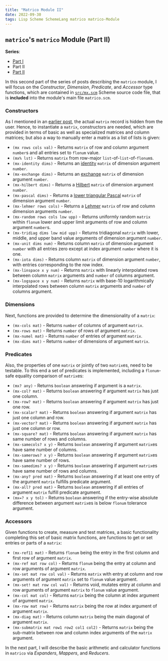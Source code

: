 ```yaml
---
title: "Matrico Module II"
date: 2022-09-30
tags: Lisp Scheme SchemeLang matrico matrico-Module
---
```


## `matrico`'s `matrico` Module (Part II)

**Series**:

* [Part I](http://numerical-schemer.xyz/2022/09/16/matrico-matrico-i.html)
* Part II
* [Part II](http://numerical-schemer.xyz/2022/09/16/matrico-matrico-iii.html)

In this second part of the series of posts describing the `matrico` module, I will focus on the
_Constructor_, _Dimension_, _Predicate_, and _Accessor_ type functions, which are contained in
[`src/mx.scm`](https://github.com/gramian/matrico/blob/main/src/mx.scm) Scheme source code file,
that is **included** into the module's main file `matrico.scm`.

### Constructors

As I mentioned in an [earlier post](http://numerical-schemer.xyz/2022/08/04/matrico-matrix.html),
the actual `matrix` record is hidden from the user. Hence, to instantiate a `matrix`, constructors are needed,
which are provided in terms of basic as well as specialized matrices and column matrices;
but also a way to manually enter a matrix as a list of lists is given:

* `(mx rows cols val)` - Returns `matrix` of row and column argument `number`s and all entries set to `flonum` value.
* `(mx% lst)` - Returns `matrix` from row-major `list`-of-`list`-of-`flonum`s.
* `(mx-identity dims)` - Returns an [identity](https://en.wikipedia.org/wiki/Identity_matrix) `matrix` of dimension argument `number`.
* `(mx-exchange dims)` - Returns an [exchange](https://en.wikipedia.org/wiki/Exchange_matrix) `matrix` of dimension argument `number`.
* `(mx-hilbert dims)` - Returns a [Hilbert](https://en.wikipedia.org/wiki/Hilbert_matrix) `matrix` of dimension argument `number`.
* `(mx-pascal dims)` - Returns a [lower triangular Pascal](https://en.wikipedia.org/wiki/Pascal_matrix) `matrix` of dimension argument `number`. 
* `(mx-lehmer rows cols)` - Returns a [Lehmer](https://en.wikipedia.org/wiki/Lehmer_matrix) `matrix` of row and column dimension arguments `number`. 
* `(mx-random rows cols low upp)` - Returns uniformly random `matrix` within `flonum` lower and upper limit arguments of row and column argument  `number`s. 
* `(mx-tridiag dims low mid upp)` - Returns tridiagonal `matrix` with lower, middle, and upper band value arguments of dimension argument `number`.
* `(mx-unit dims num)` - Returns column `matrix` of dimension argument `number` with all entries zero except at index argument `number` where it is one.
* `(mx-iota dims)` - Returns column `matrix` of dimension argument `number`, with entries corresponding to the row index.
* `(mx-linspace x y num)` - Returns `matrix` with linearly interpolated rows between column `matrix` arguments and `number` of columns argument. 
* `(mx-logspace x y num)` - Returns `matrix` with base-10 logarithmically interpolated rows between column `matrix` arguments and `number` of columns argument.

### Dimensions

Next, functions are provided to determine the dimensionality of a `matrix`:

* `(mx-cols mat)` - Returns `number` of columns of argument `matrix`.
* `(mx-rows mat)` - Returns `number` of rows of argument `matrix`.
* `(mx-numel mat)` - Returns `number` of entries of argument `matrix`.
* `(mx-dims mat)` - Returns `number` of dimensions of argument `matrix`.

### Predicates

Also, the properties of one `matrix` or jointly of two `matrix`es, need to be testable.
To this end a set of predicates is implemented, including a `flonum`-safe equality comparison of `matrix`es:

* `(mx? any)` - Returns `boolean` answering if argument is a `matrix`.
* `(mx-col? mat)` - Returns `boolean` answering if argument `matrix` has just one column.
* `(mx-row? mat)` - Returns `boolean` answering if argument `matrix` has just one row.
* `(mx-scalar? mat)` - Returns `boolean` answering if argument `matrix` has just one column and row.
* `(mx-vector? mat)` - Returns `boolean` answering if argument `matrix` has just one column or row.
* `(mx-square? mat)` - Returns `boolean` answering if argument `matrix` has same number of rows and columns.
* `(mx-samecols? x y)` - Returns `boolean` answering if argument `matrix`es have same number of columns. 
* `(mx-samerows? x y)` - Returns `boolean` answering if argument `matrix`es have same number of rows.
* `(mx-samedims? x y)` - Returns `boolean` answering if argument `matrix`es have same number of rows and columns.
* `(mx-any? pred mat)` - Returns `boolean` answering if at least one entry of the argument `matrix` fulfills predicate argument.
* `(mx-all? pred mat)` - Returns `boolean` answering if all entries of argument `matrix` fulfill predicate argument.
* `(mx=? x y tol)` - Returns `boolean` answering if the entry-wise absolute difference between argument `matrix`es is below `flonum` tolerance argument.

### Accessors

Given functions to create, measure and test matrices, a basic functionality completing this set of basic matrix functions,
are functions to get or set entries or parts of a `matrix`:

* `(mx-ref11 mat)` - Returns `flonum` being the entry in the first column and first row of argument `matrix`.
* `(mx-ref mat row col)` - Returns `flonum` being the entry at column and row arguments of argument `matrix`.
* `(mx-set mat row col val)` - Returns `matrix` with entry at column and row arguments of argument `matrix` set to `flonum` value argument.
* `(mx-set! mat row col val)` - Returns void, mutates entry at column and row arguments of argument `matrix` to `flonum` value argument.
* `(mx-col mat col)` - Returns `matrix` being the column at index argument of argument `matrix`.
* `(mx-row mat row)` - Returns `matrix` being the row at index argument of argument `matrix`.
* `(mx-diag mat)` - Returns column `matrix` being the main diagonal of argument `matrix`.
* `(mx-submatrix mat row1 row2 col1 col2)` - Returns `matrix` being the sub-matrix between row and column index arguments of the `matrix` argument.

In the next part, I will describe the basic arithmetic and calculator functions
in `matrico` via _Expanders_, _Mappers_, and _Reducers_.

